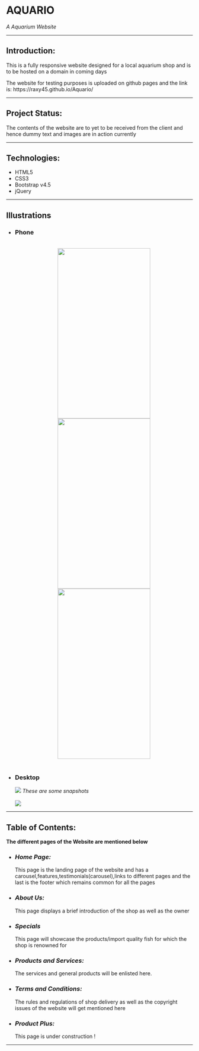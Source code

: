 
# AQUARIO
<em>A Aquarium Website</em><hr>

<h2>Introduction:</h2>
<p>This is a fully responsive website designed for a local aquarium shop and is to be hosted on a domain in coming days</p>
<p>The website for testing purposes is uploaded on github pages and the link is: https://raxy45.github.io/Aquario/</p><hr style="height:1px">

<h2>Project Status:</h2>
<p>The contents of the website are to yet to be received from the client and hence dummy text and images are in action currently</p><hr>

<h2>Technologies:</h2>
<ul><li>HTML5</li><li>CSS3</li><li>Bootstrap v4.5</li><li>jQuery</li></ul><hr>

<h2>Illustrations</h2>
<ul>
<h3><li>Phone</li></h3>
<br>
<div align="center">
<img src="https://user-images.githubusercontent.com/46518495/90400952-e7758900-e0ba-11ea-93fa-2ed5d4da4ab5.jpg" 
 height=460px width=250px  >
<img src="https://user-images.githubusercontent.com/46518495/90401002-f8be9580-e0ba-11ea-8f7e-544c408263ff.jpg" height=460px width=250px  >
<img src="https://user-images.githubusercontent.com/46518495/90401047-083dde80-e0bb-11ea-8704-300d3ec02aeb.jpg"  height=460px width=250px ></div><br>

<h3><li>Desktop</li></h3>
<img src="https://user-images.githubusercontent.com/46518495/90400782-9b2a4900-e0ba-11ea-882b-0f86323acb73.png">
<em>These are some snapshots</em><br><br>
<img src="https://user-images.githubusercontent.com/46518495/90400845-bbf29e80-e0ba-11ea-9f49-baf5fbf3b863.png">
<br>
</ul><hr>

<h2>Table of Contents:</h2>
<strong>The different pages of the Website are mentioned below</strong>
<ul><li><h3><em>Home Page:</em></h3>This page is the landing page of the website and has a carousel,features,testimonials(carousel),links to different pages and the 
last is the footer which remains common for all the pages</li>
<li><h3><em>About Us:</em></h3>This page displays a brief introduction of the shop as well as the owner</li>
<li><h3><em>Specials</em></h3>This page will showcase the products/import quality fish for which the shop is renowned for</li>
<li><h3><em>Products and Services:</em></h3>The services and general products will be enlisted here.</li>
<li><h3><em>Terms and Conditions:</em></h3>The rules and regulations of shop delivery as well as the 
copyright issues of the website will get mentioned here</li>
<li><h3><em>Product Plus:</em></h3>This page is under construction !</li>
</ul>
<hr>

</body>
